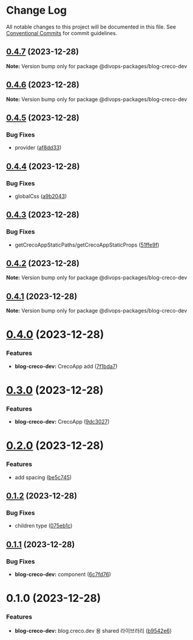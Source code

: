 # Change Log

All notable changes to this project will be documented in this file.
See [Conventional Commits](https://conventionalcommits.org) for commit guidelines.

## [0.4.7](https://github.com/divopsor/divops-packages/compare/@divops-packages/blog-creco-dev@0.4.6...@divops-packages/blog-creco-dev@0.4.7) (2023-12-28)

**Note:** Version bump only for package @divops-packages/blog-creco-dev





## [0.4.6](https://github.com/divopsor/divops-packages/compare/@divops-packages/blog-creco-dev@0.4.5...@divops-packages/blog-creco-dev@0.4.6) (2023-12-28)

**Note:** Version bump only for package @divops-packages/blog-creco-dev





## [0.4.5](https://github.com/divopsor/divops-packages/compare/@divops-packages/blog-creco-dev@0.4.4...@divops-packages/blog-creco-dev@0.4.5) (2023-12-28)


### Bug Fixes

* provider ([af8dd33](https://github.com/divopsor/divops-packages/commit/af8dd33de0e4643b190a360048c5e50ea3e2f4b2))





## [0.4.4](https://github.com/divopsor/divops-packages/compare/@divops-packages/blog-creco-dev@0.4.3...@divops-packages/blog-creco-dev@0.4.4) (2023-12-28)


### Bug Fixes

* globalCss ([a9b2043](https://github.com/divopsor/divops-packages/commit/a9b204340b43c811d48d20f8ffc3c7cdb6f7dcb8))





## [0.4.3](https://github.com/divopsor/divops-packages/compare/@divops-packages/blog-creco-dev@0.4.2...@divops-packages/blog-creco-dev@0.4.3) (2023-12-28)


### Bug Fixes

* getCrecoAppStaticPaths/getCrecoAppStaticProps ([51ffe9f](https://github.com/divopsor/divops-packages/commit/51ffe9f76eda63c9e00794bcbc9d5071bd59472a))





## [0.4.2](https://github.com/divopsor/divops-packages/compare/@divops-packages/blog-creco-dev@0.4.1...@divops-packages/blog-creco-dev@0.4.2) (2023-12-28)

**Note:** Version bump only for package @divops-packages/blog-creco-dev





## [0.4.1](https://github.com/divopsor/divops-packages/compare/@divops-packages/blog-creco-dev@0.4.0...@divops-packages/blog-creco-dev@0.4.1) (2023-12-28)

**Note:** Version bump only for package @divops-packages/blog-creco-dev





# [0.4.0](https://github.com/divopsor/divops-packages/compare/@divops-packages/blog-creco-dev@0.3.0...@divops-packages/blog-creco-dev@0.4.0) (2023-12-28)


### Features

* **blog-creco-dev:** CrecoApp add ([7f1bda7](https://github.com/divopsor/divops-packages/commit/7f1bda7b7c11a03e4e9c8f835e4767d5b00b4d83))





# [0.3.0](https://github.com/divopsor/divops-packages/compare/@divops-packages/blog-creco-dev@0.2.0...@divops-packages/blog-creco-dev@0.3.0) (2023-12-28)


### Features

* **blog-creco-dev:** CrecoApp ([9dc3027](https://github.com/divopsor/divops-packages/commit/9dc3027256a1d8d3676097217cce15375ff0222f))





# [0.2.0](https://github.com/divopsor/divops-packages/compare/@divops-packages/blog-creco-dev@0.1.2...@divops-packages/blog-creco-dev@0.2.0) (2023-12-28)


### Features

* add spacing ([be5c745](https://github.com/divopsor/divops-packages/commit/be5c745e77b52edbeea56c435505e624ec85a84a))





## [0.1.2](https://github.com/divopsor/divops-packages/compare/@divops-packages/blog-creco-dev@0.1.1...@divops-packages/blog-creco-dev@0.1.2) (2023-12-28)


### Bug Fixes

* children type ([075eb1c](https://github.com/divopsor/divops-packages/commit/075eb1cb5ef91bec7cd631f7496499a172aa06ef))





## [0.1.1](https://github.com/divopsor/divops-packages/compare/@divops-packages/blog-creco-dev@0.1.0...@divops-packages/blog-creco-dev@0.1.1) (2023-12-28)


### Bug Fixes

* **blog-creco-dev:** component ([6c7fd76](https://github.com/divopsor/divops-packages/commit/6c7fd7649d3d02dc2f06e7ab6561b863aa8cdf24))





# 0.1.0 (2023-12-28)


### Features

* **blog-creco-dev:** blog.creco.dev 용 shared 라이브러리 ([b9542e6](https://github.com/divopsor/divops-packages/commit/b9542e6828267e9d81bba2a2d7035d7d3d8e0bb5))
